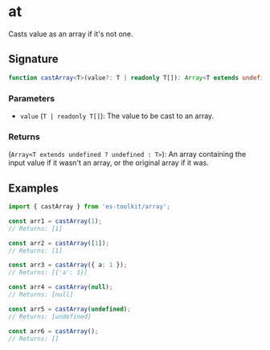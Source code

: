# at

Casts value as an array if it's not one.

## Signature

```typescript
function castArray<T>(value?: T | readonly T[]): Array<T extends undefined ? undefined : T>;
```

### Parameters

- `value` (`T | readonly T[]`): The value to be cast to an array.

### Returns

(`Array<T extends undefined ? undefined : T>`): An array containing the input value if it wasn't an array, or the original array if it was.

## Examples

```typescript
import { castArray } from 'es-toolkit/array';

const arr1 = castArray(1);
// Returns: [1]

const arr2 = castArray([1]);
// Returns: [1]

const arr3 = castArray({ a: 1 });
// Returns: [{'a': 1}]

const arr4 = castArray(null);
// Returns: [null]

const arr5 = castArray(undefined);
// Returns: [undefined]

const arr6 = castArray();
// Returns: []
```
